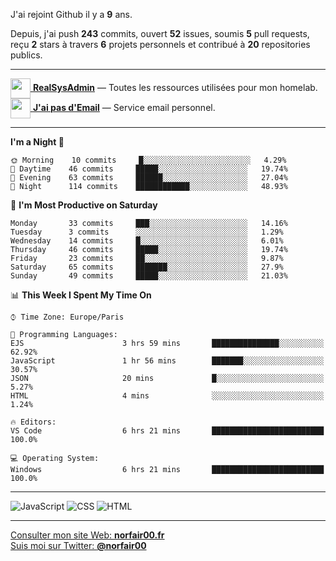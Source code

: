 J'ai rejoint Github il y a **9** ans.

Depuis, j'ai push **243** commits, ouvert **52** issues, soumis **5** pull requests, reçu **2** stars à travers **6** projets personnels et contribué à **20** repositories publics.

---

[<img src="https://avatars2.githubusercontent.com/u/64165263?s=96&v=4" width="32" height="32" align="center"> **RealSysAdmin**](https://github.com/realsysadmin-icu) — Toutes les ressources utilisées pour mon homelab.  
[<img src="https://avatars1.githubusercontent.com/u/65110091?s=96&v=4" width="32" height="32" align="center"> **J'ai pas d'Email**](https://github.com/jaipasdemail) — Service email personnel.  

---

<!--START_SECTION:waka-->
**I'm a Night 🦉** 

```text
🌞 Morning    10 commits     █░░░░░░░░░░░░░░░░░░░░░░░░   4.29% 
🌆 Daytime    46 commits     █████░░░░░░░░░░░░░░░░░░░░   19.74% 
🌃 Evening    63 commits     ██████░░░░░░░░░░░░░░░░░░░   27.04% 
🌙 Night      114 commits    ████████████░░░░░░░░░░░░░   48.93%

```
📅 **I'm Most Productive on Saturday** 

```text
Monday       33 commits     ███░░░░░░░░░░░░░░░░░░░░░░   14.16% 
Tuesday      3 commits      ░░░░░░░░░░░░░░░░░░░░░░░░░   1.29% 
Wednesday    14 commits     █░░░░░░░░░░░░░░░░░░░░░░░░   6.01% 
Thursday     46 commits     █████░░░░░░░░░░░░░░░░░░░░   19.74% 
Friday       23 commits     ██░░░░░░░░░░░░░░░░░░░░░░░   9.87% 
Saturday     65 commits     ███████░░░░░░░░░░░░░░░░░░   27.9% 
Sunday       49 commits     █████░░░░░░░░░░░░░░░░░░░░   21.03%

```


📊 **This Week I Spent My Time On** 

```text
⌚︎ Time Zone: Europe/Paris

💬 Programming Languages: 
EJS                      3 hrs 59 mins       ███████████████░░░░░░░░░░   62.92% 
JavaScript               1 hr 56 mins        ███████░░░░░░░░░░░░░░░░░░   30.57% 
JSON                     20 mins             █░░░░░░░░░░░░░░░░░░░░░░░░   5.27% 
HTML                     4 mins              ░░░░░░░░░░░░░░░░░░░░░░░░░   1.24%

🔥 Editors: 
VS Code                  6 hrs 21 mins       █████████████████████████   100.0%

💻 Operating System: 
Windows                  6 hrs 21 mins       █████████████████████████   100.0%

```


<!--END_SECTION:waka-->

---

![JavaScript](https://img.shields.io/static/v1?style=for-the-badge&label=JavaScript&color=555&labelColor=%23f1e05a&message=67.7%25)
![CSS](https://img.shields.io/static/v1?style=for-the-badge&label=CSS&color=555&labelColor=%23563d7c&message=18.8%25)
![HTML](https://img.shields.io/static/v1?style=for-the-badge&label=HTML&color=555&labelColor=%23e34c26&message=13.4%25)

---

[Consulter mon site Web: **norfair00.fr**](https://norfair00.fr/)  
[Suis moi sur Twitter: **@norfair00**](https://twitter.com/norfair00)
